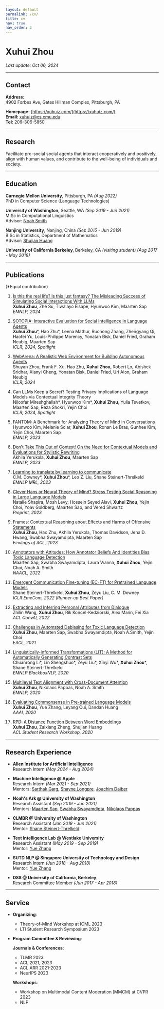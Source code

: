```yaml
---
layout: default
permalink: /cv/
title: cv
nav: true
nav_order: 3
---
```


# Xuhui Zhou  
_Last update: Oct 06, 2024_

---

## Contact

**Address:**  
4902 Forbes Ave, Gates Hillman Complex, Pittsburgh, PA

**Homepage:** [https://xuhuiz.com/](https://xuhuiz.com/)  
**Email:** [xuhuiz@cs.cmu.edu](mailto:xuhuiz@cs.cmu.edu)  
**Tel:** 206-306-5850  

---

## Research

Facilitate pro-social social agents that interact cooperatively and positively, align with human values, and contribute to the well-being of individuals and society.

---

## Education

**Carnegie Mellon University**, Pittsburgh, PA _(Aug 2022)_  
PhD in Computer Science (Language Technologies)

**University of Washington**, Seattle, WA _(Sep 2019 - Jun 2021)_  
M.Sc in Computational Linguistics  
Advisor: [Noah Smith](https://homes.cs.washington.edu/~nasmith/)

**Nanjing University**, Nanjing, China _(Sep 2015 - Jun 2019)_  
B.Sc in Statistics, Department of Mathematics  
Advisor: [Shujian Huang](http://nlp.nju.edu.cn/huangsj/)

**University of California Berkeley**, Berkeley, CA _(visiting student) (Aug 2017 - May 2018)_

---

## Publications  
(*Equal contribution)

1. [Is this the real life? Is this just fantasy? The Misleading Success of Simulating Social Interactions With LLMs](https://arxiv.org/abs/2403.05020)  
   **Xuhui Zhou**, Zhe Su, Tiwalayo Eisape, Hyunwoo Kim, Maarten Sap  
   *EMNLP, 2024*

2. [SOTOPIA: Interactive Evaluation for Social Intelligence in Language Agents](https://arxiv.org/abs/2310.11667)  
   **Xuhui Zhou***, Hao Zhu*, Leena Mathur, Ruohong Zhang, Zhengyang Qi, Haofei Yu, Louis-Philippe Morency, Yonatan Bisk, Daniel Fried, Graham Neubig, Maarten Sap  
   *ICLR, 2024, Spotlight*

3. [WebArena: A Realistic Web Environment for Building Autonomous Agents](https://arxiv.org/abs/2310.11667)  
   Shuyan Zhou, Frank F. Xu, Hao Zhu, **Xuhui Zhou**, Robert Lo, Abishek Sridhar, Xianyi Cheng, Yonatan Bisk, Daniel Fried, Uri Alon, Graham Neubig  
   *ICLR, 2024*

4. Can LLMs Keep a Secret? Testing Privacy Implications of Language Models via Contextual Integrity Theory  
   Niloofar Mireshghallah*, Hyunwoo Kim*, **Xuhui Zhou**, Yulia Tsvetkov, Maarten Sap, Reza Shokri, Yejin Choi  
   *ICLR, 2024, Spotlight*

5. FANTOM: A Benchmark for Analyzing Theory of Mind in Conversations  
   Hyunwoo Kim, Melanie Sclar, **Xuhui Zhou**, Ronan Le Bras, Gunhee Kim, Yejin Choi, Maarten Sap  
   *EMNLP, 2023*

6. [Don't Take This Out of Context! On the Need for Contextual Models and Evaluations for Stylistic Rewriting](https://arxiv.org/abs/2305.14755)  
   Akhila Yerukola, **Xuhui Zhou**, Maarten Sap  
   *EMNLP, 2023*

7. [Learning to translate by learning to communicate](https://arxiv.org/abs/2207.07025)  
   C.M. Downey*, **Xuhui Zhou***, Leo Z. Liu, Shane Steinert-Threlkeld  
   *EMNLP MRL, 2023*

8. [Clever Hans or Neural Theory of Mind? Stress Testing Social Reasoning in Large Language Models](https://arxiv.org/abs/2305.14763)  
   Natalie Shapira, Mosh Levy, Hossein Seyed Alavi, **Xuhui Zhou**, Yejin Choi, Yoav Goldberg, Maarten Sap, and Vered Shwartz  
   *Preprint, 2023*

9. [Frames: Contextual Reasoning about Effects and Harms of Offensive Statements](https://cobra.xuhuiz.com/)  
   **Xuhui Zhou**, Hao Zhu, Akhila Yerukola, Thomas Davidson, Jena D. Hwang, Swabha Swayamdipta, Maarten Sap  
   *Findings of ACL, 2023*

10. [Annotators with Attitudes: How Annotator Beliefs And Identities Bias Toxic Language Detection](https://arxiv.org/abs/2111.07997)  
    Maarten Sap, Swabha Swayamdipta, Laura Vianna, **Xuhui Zhou**, Yejin Choi, Noah A. Smith  
    *NAACL, 2022*

11. [Emergent Communication Fine-tuning (EC-FT) for Pretrained Language Models](https://openreview.net/pdf?id=SUqrM7WR7W5)  
    Shane Steinert-Threlkeld, **Xuhui Zhou**, Zeyu Liu, C. M. Downey  
    *ICLR EmeCom, 2022* _(Runner-up Best Paper)_

12. [Extracting and Inferring Personal Attributes from Dialogue](https://arxiv.org/abs/2109.12702)  
    Zhilin Wang, **Xuhui Zhou**, Rik Koncel-Kedziorski, Alex Marin, Fei Xia  
    *ACL ConvAI, 2022*

13. [Challenges in Automated Debiasing for Toxic Language Detection](https://arxiv.org/abs/2102.00086)  
    **Xuhui Zhou**, Maarten Sap, Swabha Swayamdipta, Noah A.Smith, Yejin Choi  
    *EACL, 2021*

14. [Linguistically-Informed Transformations (LIT): A Method for Automatically Generating Contrast Sets](https://arxiv.org/abs/2010.08580)  
    Chuanrong Li*, Lin Shengshuo*, Zeyu Liu*, Xinyi Wu*, **Xuhui Zhou***, Shane Steinert-Threlkeld  
    *EMNLP BlackboxNLP, 2020*

15. [Multilevel Text Alignment with Cross-Document Attention](https://arxiv.org/abs/2010.01263)  
    **Xuhui Zhou**, Nikolaos Pappas, Noah A. Smith  
    *EMNLP, 2020*

16. [Evaluating Commonsense in Pre-trained Language Models](https://www.aaai.org/ojs/index.php/AAAI/article/view/6523)  
    **Xuhui Zhou**, Yue Zhang, Leyang Cui, Dandan Huang  
    *AAAI, 2020*

17. [RPD: A Distance Function Between Word Embeddings](https://www.aclweb.org/anthology/2020.acl-srw.7/)  
    **Xuhui Zhou**, Zaixiang Zheng, Shujian Huang  
    *ACL Student Research Workshop, 2020*

---

## Research Experience

- **Allen Institute for Artificial Intelligence**  
  Research Intern _(May 2024 - Aug 2024)_

- **Machine Intelligence @ Apple**  
  Research Intern _(Mar 2021 - Sep 2021)_  
  Mentors: [Sarthak Garg](https://sarthakgarg.github.io/), [Shayne Longpre](https://www.shaynelongpre.com/), [Joachim Daiber](http://jodaiber.github.io/)

- **Noah's Ark @ University of Washington**  
  Research Assistant _(Sep 2019 - Jun 2021)_  
  Mentors: [Maarten Sap](https://homes.cs.washington.edu/~msap/), [Swabha Swayamdipta](https://swabhs.com/), [Nikolaos Pappas](https://nik0spapp.github.io/)

- **CLMBR @ University of Washington**  
  Research Assistant _(Jan 2019 - Jun 2021)_  
  Mentor: [Shane Steinert-Threlkeld](https://www.shane.st/)

- **Text Intelligence Lab @ Westlake University**  
  Research Assistant _(May 2019 - Sep 2019)_  
  Mentor: [Yue Zhang](https://frcchang.github.io/index.html)

- **SUTD NLP @ Singapore University of Technology and Design**  
  Research Intern _(Jun 2018 - Aug 2018)_  
  Mentor: [Yue Zhang](https://frcchang.github.io/index.html)

- **DSS @ University of California, Berkeley**  
  Research Committee Member _(Jun 2017 - Apr 2018)_

---

## Service

- **Organizing**:
  - Theory-of-Mind Workshop at ICML 2023
  - LTI Student Research Symposium 2023

- **Program Committee & Reviewing**:

  **Journals & Conferences**:
  - TLMR 2023
  - ACL 2021, 2023
  - ACL ARR 2021-2023
  - NeurIPS 2023

  **Workshops**:
  - Workshop on Multimodal Content Moderation (MMCM) at CVPR 2023
  - NLP
